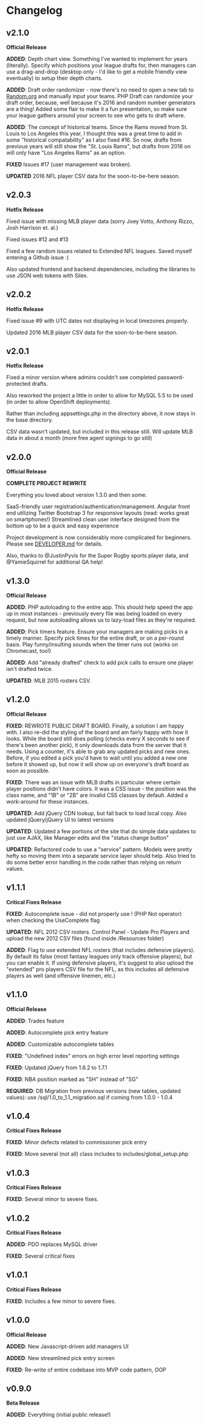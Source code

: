 # Changelog
## v2.1.0
**Official Release**

**ADDED**: Depth chart view. Something I've wanted to implement for years (literally). Specify which positions your league drafts for, then managers can use a drag-and-drop (desktop only - I'd like to get a mobile friendly view eventually) to setup their depth charts.

**ADDED**: Draft order randomizer - now there's no need to open a new tab to [Random.org](http://www.random.org) and manually input your teams. PHP Draft can randomize your draft order, because, well because it's 2016 and random number generators are a thing! Added some flair to make it a fun presentation, so make sure your league gathers around your screen to see who gets to draft where.

**ADDED**: The concept of historical teams. Since the Rams moved from St. Louis to Los Angeles this year, I thought this was a great time to add in some "historical compatability" as I also fixed #16. So now, drafts from previous years will still show the "St. Louis Rams", but drafts from 2016 on will only have "Los Angeles Rams" as an option.

**FIXED** Issues #17 (user management was broken).

**UPDATED** 2016 NFL player CSV data for the soon-to-be-here season.

## v2.0.3
**Hotfix Release**

Fixed issue with missing MLB player data (sorry Joey Votto, Anthony Rizzo, Josh Harrison et. al.)

Fixed issues #12 and #13

Fixed a few random issues related to Extended NFL leagues. Saved myself entering a Github issue :)

Also updated frontend and backend dependencies, including the libraries to use JSON web tokens with Silex.

## v2.0.2
**Hotfix Release**

Fixed issue #9 with UTC dates not displaying in local timezones properly.

Updated 2016 MLB player CSV data for the soon-to-be-here season.

## v2.0.1
**Hotfix Release**

Fixed a minor version where admins couldn't see completed password-protected drafts.

Also reworked the project a little in order to allow for MySQL 5.5 to be used (in order to allow OpenShift deployments).

Rather than including appsettings.php in the directory above, it now stays in the base directory.

CSV data wasn't updated, but included in this release still. Will update MLB data in about a month (more free agent signings to go still)

## v2.0.0
**Official Release**

**COMPLETE PROJECT REWRITE**

Everything you loved about version 1.3.0 and then some.

SaaS-friendly user registration/authentication/management.
Angular front end utilizing Twitter Bootstrap 3 for responsive layouts (read: works great on smartphones!)
Streamlined clean user interface designed from the bottom up to be a quick and easy experience

Project development is now considerably more complicated for beginners. Please see [DEVELOPER.md](DEVELOPER.md) for details.

Also, thanks to @JustinPyvis for the Super Rugby sports player data, and @YamieSquirrel for additional QA help!

## v1.3.0
**Official Release**

**ADDED**: PHP autoloading to the entire app. This should help speed the app up in most instances - previously every file was being loaded on every request, but now autoloading allows us to lazy-load files as they're required.

**ADDED**: Pick timers feature. Ensure your managers are making picks in a timely manner. Specify pick times for the entire draft, or on a per-round basis. Play funny/insulting sounds when the timer runs out (works on Chromecast, too!)

**ADDED**: Add "already drafted" check to add pick calls to ensure one player isn't drafted twice.

**UPDATED**: MLB 2015 rosters CSV.

## v1.2.0
**Official Release**

**FIXED**: REWROTE PUBLIC DRAFT BOARD. Finally, a solution I am happy with. I also re-did the styling of the board and am fairly happy with how it looks. While the board still does polling (checks every X seconds to see if there's been another pick), it only downloads data from the server that it needs. Using a counter, it's able to grab any updated picks and new ones. Before, if you edited a pick you'd have to wait until you added a new one before it showed up, but now it will show up on everyone's draft board as soon as possible.

**FIXED**: There was an issue with MLB drafts in particular where certain player positions didn't have colors. It was a CSS issue - the position was the class name, and "1B" or "2B" are invalid CSS classes by default. Added a work-around for these instances.

**UPDATED**: Add jQuery CDN lookup, but fall back to load local copy. Also updated jQuery/jQuery UI to latest versions

**UPDATED**: Updated a few portions of the site that do simple data updates to just use AJAX, like Manager edits and the "status change button"

**UPDATED**: Refactored code to use a "service" pattern. Models were pretty hefty so moving them into a separate service layer should help. Also tried to do some better error handling in the code rather than relying on return values.


## v1.1.1
**Critical Fixes Release**

**FIXED**: Autocomplete issue - did not properly use ! (PHP Not operator) when checking the UseComplete flag

**UPDATED**: NFL 2012 CSV rosters. Control Panel - Update Pro Players and upload the new 2012 CSV files (found inside /Resources folder)

**ADDED**: Flag to use extended NFL rosters (that includes defensive players). By default its false (most fantasy leagues only track offensive players), but you can enable it. If using defensive players, it's suggest to also upload the "extended" pro players CSV file for the NFL, as this includes all defensive players as well (and offensive linemen, etc.)

## v1.1.0 
**Official Release**

**ADDED**: Trades feature

**ADDED**: Autocomplete pick entry feature

**ADDED**: Customizable autocomplete tables

**FIXED**: "Undefined index" errors on high error level reporting settings

**FIXED**: Updated jQuery from 1.6.2 to 1.7.1

**FIXED**: NBA position marked as "SH" instead of "SG"

**REQUIRED**: DB Migration from previous versions (new tables, updated values): use /sql/1.0_to_1.1_migration.sql if coming from 1.0.0 - 1.0.4

## v1.0.4 

**Critical Fixes Release**

**FIXED**: Minor defects related to commissioner pick entry

**FIXED**: Move several (not all) class includes to includes/global_setup.php

## v1.0.3

**Critical Fixes Release**

**FIXED**: Several minor to severe fixes.

## v1.0.2

**Critical Fixes Release**

**ADDED**: PDO replaces MySQL driver

**FIXED**: Several critical fixes

## v1.0.1

**Critical Fixes Release**

**FIXED**: Includes a few minor to severe fixes.

## v1.0.0
**Official Release**

**ADDED**: New Javascript-driven add managers UI

**ADDED**: New streamlined pick entry screen

**FIXED**: Re-write of entire codebase into MVP code pattern, OOP

## v0.9.0
**Beta Release**

**ADDED**: Everything (initial public release!)